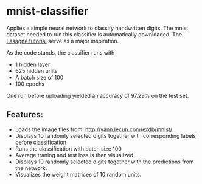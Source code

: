 # mnist-classifier
Applies a simple neural network to classify handwritten digits. The mnist dataset needed to run this classifier is automatically downloaded. The [Lasagne tutorial](http://lasagne.readthedocs.org/en/latest/user/tutorial.html) serve as a major inspiration.

As the code stands, the classifier runs with
- 1 hidden layer
- 625 hidden units
- A batch size of 100
- 100 epochs

One run before uploading yielded an accuracy of 97.29% on the test set.

## Features:
- Loads the image files from: http://yann.lecun.com/exdb/mnist/
- Displays 10 randomly selected digits together with corresponding labels before classification
- Runs the classification with batch size 100
- Average traning and test loss is then visualized.
- Displays 10 randomly selected digits together with the predictions from the network.
- Visualizes the weight matrices of 10 random units.
